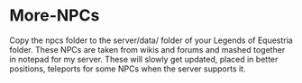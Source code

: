 More-NPCs
=========
Copy the npcs folder to the server/data/ folder of your Legends of Equestria folder.
These NPCs are taken from wikis and forums and mashed together in notepad for my server. These will slowly get updated, placed in better positions, teleports for some NPCs when the server supports it.
